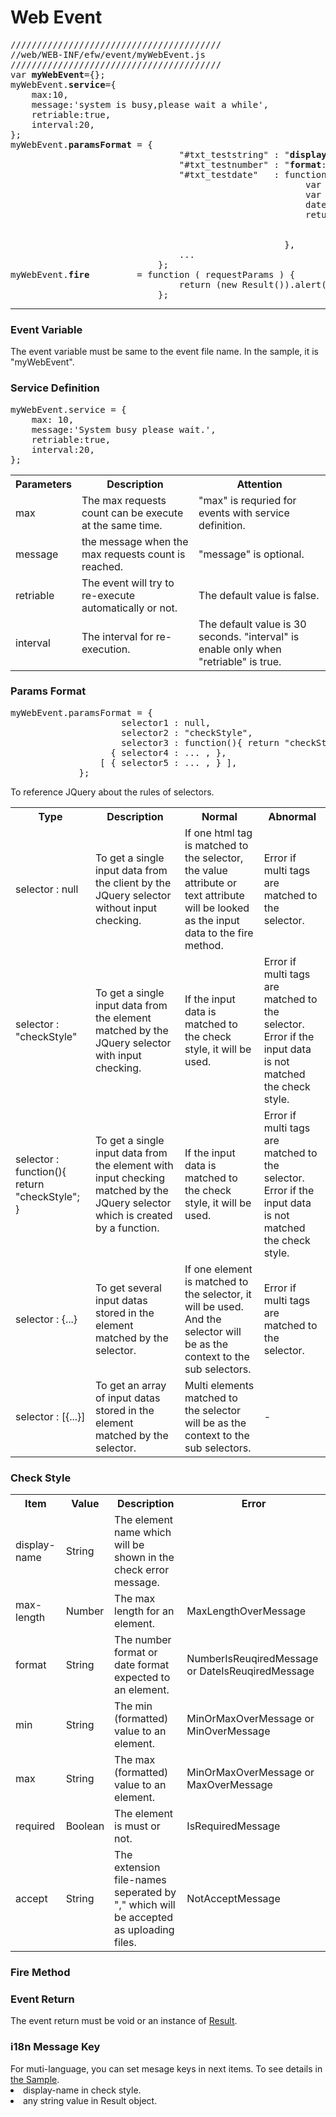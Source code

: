 <H1>Web Event</H1>
<pre>
////////////////////////////////////////
//web/WEB-INF/efw/event/myWebEvent.js
////////////////////////////////////////
var <b>myWebEvent</b>={};
myWebEvent.<b>service</b>={
	max:10,
	message:'system is busy,please wait a while',
	retriable:true,
	interval:20,
};
myWebEvent.<b>paramsFormat</b> = { 
                                "#txt_teststring" : "<b>display-name</b>:Test String;<b>max-length</b>:10;",
                                "#txt_testnumber" : "<b>format</b>:#,##0.00;<b>required</b>:true;<b>display-name</b>:Test Number;<b>min</b>:-10.00;<b>max</b>:1,000.00",
                                "#txt_testdate"   : function(){
                                                        var date1=new Date();
                                                        var date2=new Date();
                                                        date2.setDate(date1.getDate()+6);
                                                        return "<b>format</b>:yyyy-MM-dd;<b>required</b>:true;<b>display-name</b>:Test Date;"
                                                               +"<b>min</b>:"+date1.format("yyyy-MM-dd")+";"
                                                               +"<b>max</b>:"+date2.format(,"yyyy-MM-dd")+";" ;
                                                    },
                                ... 
                            };
myWebEvent.<b>fire</b>         = function ( requestParams ) {
                                return (new Result()).alert("hello world! Your entries are correct.");
                            };
</pre>
<HR>

<H3>Event Variable</H3>
The event variable must be same to the event file name. In the sample, it is "myWebEvent".

<H3>Service Definition</H3>
<pre>
myWebEvent.service = {
    max: 10,
    message:'System busy please wait.',
    retriable:true,
    interval:20,
};
</pre>

<table>
<tbody><tr>
    <th>Parameters</th>
    <th>Description</th>
    <th>Attention</th>
</tr>
<tr>
    <td>max</td>
    <td>The max requests count can be execute at the same time.</td>
    <td>"max" is requried for events with service definition.</td>
</tr>
<tr>
    <td>message</td>
    <td>the message when the max requests count is reached.</td>
    <td>"message" is optional.</td>
</tr>
<tr>
    <td>retriable</td>
    <td>The event will try to re-execute automatically or not.</td>
    <td>The default value is false.</td>
</tr>
<tr>
    <td>interval</td>
    <td>The interval for re-execution.</td>
    <td>The default value is 30 seconds. "interval" is enable only when "retriable" is true.</td>
</tr>
</tbody></table>

<H3>Params Format</H3>
<pre>myWebEvent.paramsFormat = {
                     selector1 : null,
                     selector2 : "checkStyle",
                     selector3 : function(){ return "checkStyle"; },
                   { selector4 : ... , },
                 [ { selector5 : ... , } ],
             };
</pre>
To reference JQuery about the rules of selectors.
<table>
<tbody><tr>
    <th>Type</th>
    <th>Description</th>
    <th>Normal</th>
    <th>Abnormal</th>
</tr>
<tr>
    <td>selector : null</td>
    <td>To get a single input data from the client by the JQuery selector without input checking.</td>
    <td>If one html tag is matched to the selector, the value attribute or text attribute will be looked as the input data to the fire method.</td>
    <td>Error if multi tags are matched to the selector.</td>
</tr>
<tr>
    <td>selector : "checkStyle"</td>
    <td>To get a single input data from the element matched by the JQuery selector with input checking.</td>
    <td>If the input data is matched to the check style, it will be used.</td>
    <td>Error if multi tags are matched to the selector.<br>
    	Error if the input data is not matched the check style.
    </td>
</tr>
<tr>
    <td>selector : function(){ return "checkStyle"; } </td>
    <td>To get a single input data from the element with input checking matched by the JQuery selector which is created by a function.</td>
    <td>If the input data is matched to the check style, it will be used.</td>
    <td>Error if multi tags are matched to the selector.<br>
    	Error if the input data is not matched the check style.
    </td>
</tr>
<tr>
    <td>selector : {...}</td>
    <td>To get several input datas stored in the element matched by the selector.</td>
    <td>If one element is matched to the selector, it will be used. And the selector will be as the context to the sub selectors.</td>
    <td>Error if multi tags are matched to the selector.</td>
</tr>
<tr>
    <td>selector : [{...}]</td>
    <td>To get an array of input datas stored in the element matched by the selector.</td>
    <td>Multi elements matched to the selector will be as the context to the sub selectors.</td>
    <td>-</td>
</tr>
</tbody></table>


<H3>Check Style</H3>
<table>
	<tr><th>Item</th><th>Value</th><th>Description</th><th>Error</th></tr>
	<tr><td>display-name</td><td>String</td><td>The element name which will be shown in the check error message.</td><td></td></tr>
	<tr><td>max-length</td><td>Number</td><td>The max length for an element.</td><td>MaxLengthOverMessage</td></tr>
	<tr><td>format</td><td>String</td><td>The number format or date format expected to an element.</td><td>NumberIsReuqiredMessage or DateIsReuqiredMessage</td></tr>
	<tr><td>min</td><td>String</td><td>The min (formatted) value to an element.</td><td>MinOrMaxOverMessage or MinOverMessage</td></tr>
	<tr><td>max</td><td>String</td><td>The max (formatted) value to an element.</td><td>MinOrMaxOverMessage or MaxOverMessage</td></tr>
	<tr><td>required</td><td>Boolean</td><td>The element is must or not.</td><td>IsRequiredMessage</td></tr>
	<tr><td>accept</td><td>String</td><td>The extension file-names seperated by "," which will be accepted as uploading files. </td><td>NotAcceptMessage</td></tr>
</table>
<H3>Fire Method</H3>

<H3>Event Return</H3>
The event return must be void or an instance of <a href="result.new.md">Result</a>.

<H3>i18n Message Key</H3>
For muti-language, you can set mesage keys in next items. To see details in <a href="../samples/i18nSample/WEB-INF/efw/event/i18nSampleTest.js">the Sample</a>.
<li>display-name in check style.
<li>any string value in Result object.
